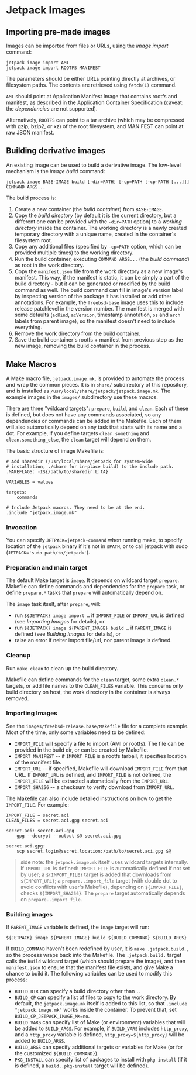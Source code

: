 Jetpack Images
==============

Importing pre-made images
-------------------------

Images can be imported from files or URLs, using the _image import_
command:

    jetpack image import AMI
    jetpack image import ROOTFS MANIFEST

The parameters should be either URLs pointing directly at archives, or
filesystem paths. The contents are retrieved using `fetch(1)` command.

`AMI` should point at Application Manifest Image that contains rootfs
and manifest, as described in the Application Container Specification
(caveat: the _dependencies_ are not supported).

Alternatively, `ROOTFS` can point to a tar archive (which may be
compressed with gzip, bzip2, or xz) of the root filesystem, and
MANIFEST can point at raw JSON manifest.

Building derivative images
--------------------------

An existing image can be used to build a derivative image. The
low-level mechanism is the _image build_ command:

    jetpack image BASE-IMAGE build [-dir=PATH] [-cp=PATH [-cp-PATH [...]]] COMMAND ARGS...

The build process is:

1. Create a new container (the _build container_) from `BASE-IMAGE`.
2. Copy the _build directory_ (by default it is the current directory,
   but a different one can be provided with the `-dir=PATH` option) to
   a _working directory_ inside the container. The working directory
   is a newly created temporary directory with a unique name, created
   in the container's filesystem root.
3. Copy any additional files (specified by `-cp=PATH` option, which
   can be provided multiple times) to the working directory.
4. Run the build container, executing `COMMAND ARGS...` (the _build
   command_) as root in the work directory.
5. Copy the `manifest.json` file from the work directory as a new
   image's manifest. This way, if the manifest is static, it can be
   simply a part of the build directory - but it can be generated or
   modified by the build command as well. The build command can fill
   in image's version label by inspecting version of the package it
   has installed or add other annotations. For example, the
   `freebsd-base` image uses this to include release patchlevel in the
   version number. The manifest is merged with some defaults
   (`acKind`, `acVersion`, timestamp annotation, `os` and `arch`
   labels from parent image), so the manifest doesn't need to include
   everything.
6. Remove the work directory from the build container.
7. Save the build container's rootfs + manifest from previous step as
   the new image, removing the build container in the process.

Make Macros
-----------

A Make macro file, `jetpack.image.mk`, is provided to automate the
process and wrap the common pieces. It is in `share/` subdirectory of
this repository, and is installed as
`/usr/local/share/jetpack/jetpack.image.mk`. The example images in the
`images/` subdirectory use these macros.

There are three "wildcard targets": `prepare`, `build`, and
`clean`. Each of these is defined, but does not have any commands
associated, so any dependencies or commands can be added in the
Makefile. Each of them will also automatically depend on any task that
starts with its name and a dot. For example, if you define targets
`clean.something` and `clean.something_else`, the `clean` target will
depend on them.

The basic structure of image Makefile is:

    # Add sharedir (/usr/local/share/jetpack for system-wide
    # installation, ./share for in-place build) to the include path.
    .MAKEFLAGS: -I${/path/to/sharedir:L:tA}
    
    VARIABLES = values
    
    targets:
    	commands
    
    # Include Jetpack macros. They need to be at the end.
    .include "jetpack.image.mk"

### Invocation

You can specify `JETPACK=jetpack-command` when running make, to
specify location of the `jetpack` binary if it's not in `$PATH`, or to
call jetpack with sudo (`JETPACK='sudo path/to/jetpack'`).

### Preparation and main target

The default Make target is `image`. It depends on wildcard target
`prepare`. Makefile can define commands and dependencies for the
`prepare` task, or define `prepare.*` tasks that `prepare` will
automatically depend on.

The `image` task itself, after `prepare`, will:

 - run `${JETPACK} image import …` if `IMPORT_FILE` or `IMPORT_URL` is
   defined (see _Importing Images_ for details), or
 - run `${JETPACK} image ${PARENT_IMAGE} build …` if `PARENT_IMAGE` is
   defined (see _Building Images_ for details), or
 - raise an error if neiter import file/url, nor parent image is
   defined.

### Cleanup

Run `make clean` to clean up the build directory.

Makefile can define commands for the `clean` target, some extra
`clean.*` targets, or add file names to the `CLEAN_FILES`
variable. This concerns only build directory on host, the work
directory in the container is always removed.

### Importing Images

See the `images/freebsd-release.base/Makefile` file for a complete
example. Most of the time, only some variables need to be defined:

 - `IMPORT_FILE` will specify a file to import (AMI or
   rootfs). The file can be provided in the build dir, or can be
   created by Makefile.
 - `IMPORT_MANIFEST` -- if `IMPORT_FILE` is a rootfs tarball, it
   specifies location of the manifest file.
 - `IMPORT_URL` -- if specified, Makefile will download `IMPORT_FILE`
   from that URL. If `IMPORT_URL` is defined, and `IMPORT_FILE` is not
   defined, the `IMPORT_FILE` will be extracted automatically from the
   `IMPORT_URL`.
 - `IMPORT_SHA256` -- a checksum to verify download from `IMPORT_URL`.

The Makefile can also include detailed instructions on how to get the
`IMPORT_FILE`. For example:

    IMPORT_FILE = secret.aci
    CLEAN_FILES = secret.aci.gpg secret.aci
    
    secret.aci: secret.aci.gpg
    	gpg --decrypt --output $@ secret.aci.gpg
    
    secret.aci.gpg:
    	scp secret.login@secret.location:/path/to/secret.aci.gpg $@

> side note: the `jetpack.image.mk` itself uses wildcard targets
> internally. If `IMPORT_URL` is defined: `IMPORT_FILE` is
> automatically defined if not set by user; a `${IMPORT_FILE}` target
> is added that downloads from `${IMPORT_URL}`; a
> `prepare..import_file` target (with double dot to avoid conflicts
> with user's Makefile), depending on `${IMPORT_FILE}`, checks
> `${IMPORT_SHA256}`. The `prepare` target automatically depends on
> `prepare..import_file`.

### Building images

If `PARENT_IMAGE` variable is defined, the `image` target will run:

    ${JETPACK} image ${PARENT_IMAGE} build ${BUILD_COMMAND} ${BUILD_ARGS}

If `BUILD_COMMAND` haven't been redefined by user, it is `make
.jetpack.build.`, so the process wraps back into the Makefile. The
`.jetpack.build.` target calls the `build` wildcard target (which
should prepare the image), and then `manifest.json` to ensure that the
manifest file exists, and give Make a chance to build it. The
following variables can be used to modify this process:

 - `BUILD_DIR` can specify a build directory other than `.`.
 - `BUILD_CP` can specify a list of files to copy to the work
   directory. By default, the `jetpack.image.mk` itself is added to this
   list, so that `.include "jetpack.image.mk"` works inside the
   container. To prevent that, set `BUILD_CP_JETPACK_IMAGE_MK=no`.
 - `BUILD_VARS` can specify list of Make (or environment) variables
   that will be added to `BUILD_ARGS`. For example, if `BUILD_VARS`
   includes `http_proxy`, and a `http_proxy` variable is defined,
   `http_proxy=${http_proxy}` will be added to `BUILD_ARGS`.
 - `BUILD_ARGS` can specify additional targets or variables for Make
   (or for the customized `${BUILD_COMMAND}`).
 - `PKG_INSTALL` can specify list of packages to install with `pkg
   install` (if it is defined, a `build..pkg-install` target will be
   defined).
